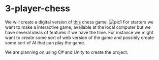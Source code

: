 # 3-player-chess

We will create a digital version of [this](https://en.wikipedia.org/wiki/Three-man_chess) chess game.
![pic1](https://en.wikipedia.org/wiki/Three-man_chess#/media/File:Three-Man_Chess_gameboard_and_starting_position.PNG)
For starters we want to make a interactive game, available at the local computer but we have several ideas of features if we have the time. For instance we might want to create some sort of web version of the game and possibly create some sort of AI that can play the game.

We are planning on using C# and Unity to create the project.
